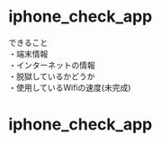 # iphone_check_app

できること  
・端末情報  
・インターネットの情報  
・脱獄しているかどうか  
・使用しているWifiの速度(未完成)  

# iphone_check_app
